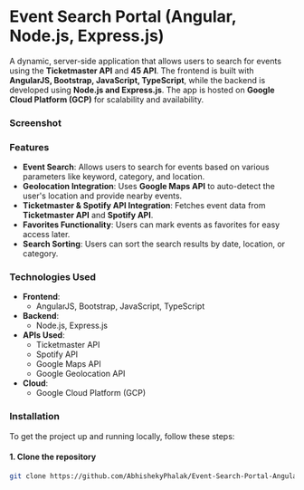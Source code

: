 # Event Search Portal (Angular, Node.js, Express.js)

A dynamic, server-side application that allows users to search for events using the **Ticketmaster API** and **45 API**. The frontend is built with **AngularJS, Bootstrap, JavaScript, TypeScript**, while the backend is developed using **Node.js and Express.js**. The app is hosted on **Google Cloud Platform (GCP)** for scalability and availability.

### Screenshot

### Features

- **Event Search**: Allows users to search for events based on various parameters like keyword, category, and location.
- **Geolocation Integration**: Uses **Google Maps API** to auto-detect the user's location and provide nearby events.
- **Ticketmaster & Spotify API Integration**: Fetches event data from **Ticketmaster API** and **Spotify API**.
- **Favorites Functionality**: Users can mark events as favorites for easy access later.
- **Search Sorting**: Users can sort the search results by date, location, or category.

### Technologies Used

- **Frontend**: 
  - AngularJS, Bootstrap, JavaScript, TypeScript
- **Backend**: 
  - Node.js, Express.js
- **APIs Used**: 
  - Ticketmaster API
  - Spotify API
  - Google Maps API
  - Google Geolocation API
- **Cloud**:
  - Google Cloud Platform (GCP)

### Installation

To get the project up and running locally, follow these steps:

#### 1. Clone the repository

```bash
git clone https://github.com/AbhishekyPhalak/Event-Search-Portal-Angular.git
